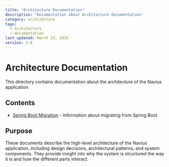 ```yaml
---
title: "Architecture Documentation"
description: "Documentation about Architecture Documentation"
category: architecture
tags:
  - architecture
  - documentation
last_updated: March 23, 2025
version: 1.0
---
```

# Architecture Documentation

This directory contains documentation about the architecture of the Navius application.

## Contents

- [Spring Boot Migration](spring-boot-migration.md) - Information about migrating from Spring Boot

## Purpose

These documents describe the high-level architecture of the Navius application, including design decisions, architectural patterns, and system components. They provide insight into why the system is structured the way it is and how the different parts interact. 
